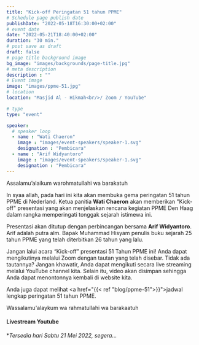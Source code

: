 ```yaml
---
title: "Kick-off Peringatan 51 tahun PPME"
# Schedule page publish date
publishDate: "2022-05-18T16:30:00+02:00"
# event date
date: "2022-05-21T18:40:00+02:00"
duration: "30 min."
# post save as draft
draft: false
# page title background image
bg_image: "images/backgrounds/page-title.jpg"
# meta description
description : ""
# Event image
image: "images/ppme-51.jpg"
# location
location: "Masjid Al - Hikmah<br/>/ Zoom / YouTube"

# type
type: "event"

speaker:
  # speaker loop
  - name : "Wati Chaeron"
    image : "images/event-speakers/speaker-1.svg"
    designation : "Pembicara"
  - name : "Arif Widyantoro"
    image : "images/event-speakers/speaker-1.svg"
    designation : "Pembicara"
---
```


Assalamu’alaikum warohmatullahi wa barakatuh

In syaa allah, pada hari ini kita akan membuka gema peringatan 51 tahun PPME di Nederland. Ketua panitia **Wati Chaeron** akan memberikan "Kick-off" presentasi yang akan menjelaskan rencana kegiatan PPME Den Haag dalam rangka memperingati tonggak sejarah istimewa ini.

Presentasi akan ditutup dengan perbincangan bersama **Arif Widyantoro**. Arif adalah putra alm. Bapak Muhammad Hisyam penulis buku sejarah 25 tahun PPME yang telah diterbitkan 26 tahun yang lalu.

Jangan lalui acara “Kick-off” presentasi 51 Tahun PPME ini! Anda dapat mengikutinya melalui Zoom dengan tautan yang telah disebar. Tidak ada tautannya? Jangan khawatir, Anda dapat mengikuti secara live streaming melalui YouTube channel kita. Selain itu, video akan disimpan sehingga Anda dapat menontonnya kembali di website kita.

Anda juga dapat melihat  <a href="{{< ref "blog/ppme-51">}}">jadwal lengkap peringatan 51 tahun PPME</a>.

Wassalamu'alaykum wa rahmatullahi wa barakaatuh


#### Livestream Youtube
**Tersedia hari Sabtu 21 Mei 2022, segera...*
<!--
{{< youtube id="8WgIaeF7" title="Kickoff 51 jaar PPME" >}}
-->